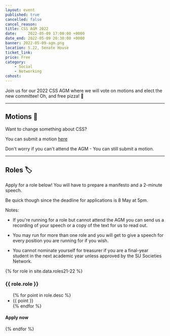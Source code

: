```yaml
---
layout: event
published: true
cancelled: false
cancel_reason:
title: CSS AGM 2022
date:     2022-05-09 17:00:00 +0000
date_end: 2022-05-09 20:30:00 +0000
banner: 2022-05-09-agm.png
location: 5.22, Senate House
ticket_link: 
price: Free
category:
    - Social
    - Networking
cohost:
---
```


Join us for our 2022 CSS AGM where we will vote on motions and elect the new committee! Oh, and free pizza! 🍕

--- 

## Motions 📜

Want to change something about CSS?

You can submit a motion [here](https://forms.gle/RwjpVVGyT8Z4CQccA)

Don't worry if you can't attend the AGM - You can still submit a motion.  

---

## Roles 🏷

Apply for a role below! You will have to prepare a manifesto and a 2-minute speech.

Be quick though since the deadline for applications is 8 May at 5pm.

Notes: 

- If you're running for a role but cannot attend the AGM you can send us a recording of your speech or a copy of the text for us to read out.

- You may run for more than one role and you will get to give a speech for every position you are running for if you wish.

- You cannot nominate yourself for treasurer if you are a final-year student in the next academic year unless approved by the SU Societies Network.

<div class="card-grid">
    {% for role in site.data.roles21-22 %}
        <div class="card-grid__card">
            <h3>{{ role.role }}</h3>
            <ul class="card-grid__card__list">
                {% for point in role.desc %}
                    <li>{{ point }}</li>
                {% endfor %}
            </ul>
            <div class="card-grid__card__footer">
                <h4>Apply now</h4>
                <a aria-label="Apply button" href="https://forms.gle/y4QGiTn7WfC92yb47" class="card-grid__card__footer__next-btn">
                    <i class="fas fa-chevron-right"></i>
                </a>
            </div>
        </div>
    {% endfor %}
</div>